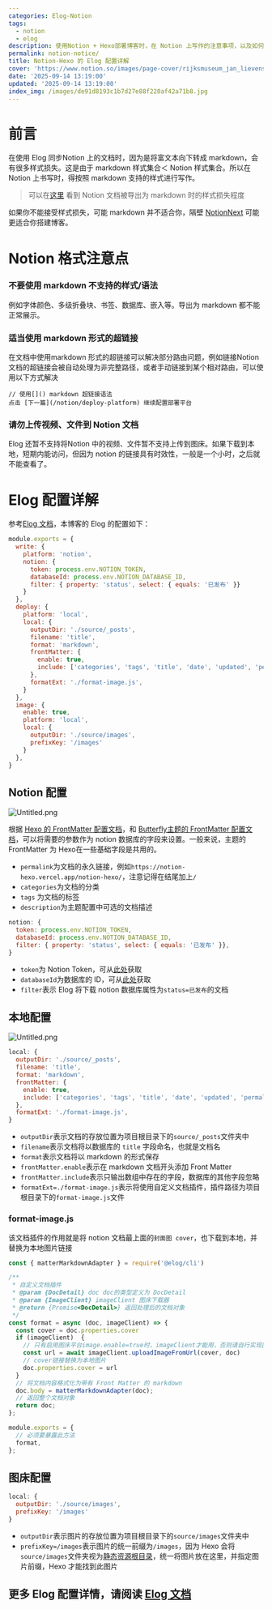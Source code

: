```yaml
---
categories: Elog-Notion
tags:
  - notion
  - elog
description: 使用Notion + Hexo部署博客时，在 Notion 上写作的注意事项，以及如何配置Elog使其更好的结合Hexo
permalink: notion-notice/
title: Notion-Hexo 的 Elog 配置详解
cover: 'https://www.notion.so/images/page-cover/rijksmuseum_jan_lievens_1627.jpg'
date: '2025-09-14 13:19:00'
updated: '2025-09-14 13:19:00'
index_img: /images/de91d8193c1b7d27e88f220af42a71b8.jpg
---
```


# 前言


在使用 Elog 同步Notion 上的文档时，因为是将富文本向下转成 markdown，会有很多样式损失。这是由于 markdown 样式集合＜ Notion 样式集合。所以在 Notion 上书写时，得按照 markdown 支持的样式进行写作。

> 可以在[这里](/notion-example/) 看到 Notion 文档被导出为 markdown 时的样式损失程度

如果你不能接受样式损失，可能 markdown 并不适合你，隔壁 [NotionNext](https://github.com/tangly1024/NotionNext) 可能更适合你搭建博客。


# Notion 格式注意点


### 不要使用 markdown 不支持的样式/语法


例如字体颜色、多级折叠块、书签、数据库、嵌入等。导出为 markdown 都不能正常展示。


### 适当使用 markdown 形式的超链接


在文档中使用markdown 形式的超链接可以解决部分路由问题，例如链接Notion文档的超链接会被自动处理为非完整路径，或者手动链接到某个相对路由，可以使用以下方式解决


```plain text
// 使用[]() markdown 超链接语法
点击 [下一篇](/notion/deploy-platform) 继续配置部署平台
```


### 请勿上传视频、文件到 Notion 文档


Elog 还暂不支持将Notion 中的视频、文件暂不支持上传到图床。如果下载到本地，短期内能访问，但因为 notion 的链接具有时效性，一般是一个小时，之后就不能查看了。


# Elog 配置详解


参考[Elog 文档](https://elog.1874.cool/)，本博客的 Elog 的配置如下：


```javascript
module.exports = {
  write: {
    platform: 'notion',
    notion: {
      token: process.env.NOTION_TOKEN,
      databaseId: process.env.NOTION_DATABASE_ID,
      filter: { property: 'status', select: { equals: '已发布' }}
    }
  },
  deploy: {
    platform: 'local',
    local: {
      outputDir: './source/_posts',
      filename: 'title',
      format: 'markdown',
      frontMatter: {
        enable: true,
        include: ['categories', 'tags', 'title', 'date', 'updated', 'permalink', 'cover', 'description']
      },
      formatExt: './format-image.js',
    }
  },
  image: {
    enable: true,
    platform: 'local',
    local: {
      outputDir: './source/images',
      prefixKey: '/images'
    }
  },
}
```


## Notion 配置


![Untitled.png](/images/7909e62a69b024c6026c553c9efddc8e.png)


根据 [Hexo 的 FrontMatter 配置文档](https://hexo.io/zh-cn/docs/front-matter)，和 [Butterfly主题的 FrontMatter 配置文档](https://butterfly.js.org/posts/dc584b87/?highlight=front%20matter#Post-Front-matter)，可以将需要的参数作为 notion 数据库的字段来设置。一般来说，主题的 FrontMatter 为 Hexo在一些基础字段是共用的。

- `permalink`为文档的永久链接，例如`https://notion-hexo.vercel.app/notion-hexo/`，注意记得在结尾加上`/`
- `categories`为文档的分类
- `tags` 为文档的标签
- `description`为主题配置中可选的文档描述

```javascript
notion: {
  token: process.env.NOTION_TOKEN,
  databaseId: process.env.NOTION_DATABASE_ID,
  filter: { property: 'status', select: { equals: '已发布' }},
}
```

- `token`为 Notion Token，可从[此处](https://elog.1874.cool/notion/gvnxobqogetukays#token-1)获取
- `databaseId`为数据库的 ID，可从[此处](https://elog.1874.cool/notion/gvnxobqogetukays#databaseid)获取
- `filter`表示 Elog 将下载 notion 数据库属性为`status=已发布`的文档

## 本地配置


![Untitled.png](https://prod-files-secure.s3.us-west-2.amazonaws.com/143cad91-961b-48b0-82dc-78fbb6eb5abe/804acc7d-2f1b-4daa-95f1-5dcbd316fe76/Untitled.png?X-Amz-Algorithm=AWS4-HMAC-SHA256&X-Amz-Content-Sha256=UNSIGNED-PAYLOAD&X-Amz-Credential=ASIAZI2LB466Q3FWUYAQ%2F20250914%2Fus-west-2%2Fs3%2Faws4_request&X-Amz-Date=20250914T054925Z&X-Amz-Expires=3600&X-Amz-Security-Token=IQoJb3JpZ2luX2VjENz%2F%2F%2F%2F%2F%2F%2F%2F%2F%2FwEaCXVzLXdlc3QtMiJGMEQCIAiGAJya7hZaozacgofTMNtcWOf79lsIITk37Lcz8eG4AiAY5Ch8bv8MfnL0A%2BL2Rr2MxCXX3aFSUYOEdUkMbBxyLSr%2FAwhVEAAaDDYzNzQyMzE4MzgwNSIMYWtWl%2Fm6Ui%2FqKLw7KtwDKnejlQTeBZ1gy8QNnMioO5UQb8e1k68EIWx0AwcEYadd5jcB1i1onydpAV55gF94flMC29d1fcf8tz9Xtn9anxWonNgosuqFhnaJjWBjW3LdC65%2FXcS5H0lAbSq2eD9G1JHW97i%2BNfu9ZB6bXOMWBemIlHi5nRAutvrSPvv8aCHOwsvSCb5uBtlbrOx6IFfjTNWs6lMGkbsxCdoIAAfxL8tunbJehdvNfWYUNfcFqPDDOksrr0O2%2FeVl%2Bg1oQUfVXxjrxkQwS6Zf1kNq18BBvBVyO%2BUQGg7ODNQBlkFKwyQQeWHQmL81h9oVnvhdakV7l2LSVc0Hm2FpQdLSLOhmOw7ZKFuV26Fx7%2BmytbygcmIP8lwW1dSUHPcCU4imyf4SRLAB6qBtOx%2BNZAId%2BlXUe1TSihtRoeAq0lEkS%2BNg%2BZsawofQx9977YVdO7H0kJ8tBO3hkrAeHR%2BabhQkTxZ0tKp8DDIt5ypYt1jEt9Ppf%2BY0PI2JauJl9J2PsRdT%2Fz5x8jE3l4SWaDSC8LpYG3PlZ4807Jxdud3YklT7cA6d9L%2BO0ruqKIefpniBXQb7oCg0Y15Pz442Kfbs%2FwcNIOZFn%2BtIe6eMb10KqhOce8975Mw8iwRGSAEVdN58qM0wy%2FyYxgY6pgHNyUNrKP0BsH0hXo14vyw5mq5oah0maImuzPU7GuU0Yt3QVAiT14EEz72SID17rFxn02a4o9Vt16zfQwrTBtgr95%2FT87O%2BJ87lV3GKiNKvfyBudPVI6OGAvLvyB2Y6yXK87JQTjxMG0hE7CguKK0RuBOyuN2pnTcufx1Jqr60Zla6L7TkSsgaOd1APCF2ivkH2fnpeHcElnOdYG7m2m7ZTQte3opeB&X-Amz-Signature=b93e29d9e2a3b9058b0c871dd33f7776d38bab8dfac5c382c3526d5253ccebe3&X-Amz-SignedHeaders=host&x-amz-checksum-mode=ENABLED&x-id=GetObject)


```javascript
local: {
  outputDir: './source/_posts',
  filename: 'title',
  format: 'markdown',
  frontMatter: {
    enable: true,
    include: ['categories', 'tags', 'title', 'date', 'updated', 'permalink', 'cover', 'description']
  },
  formatExt: './format-image.js',
}
```

- `outputDir`表示文档的存放位置为项目根目录下的`source/_posts`文件夹中
- `filename`表示文档将以数据库的 `title` 字段命名，也就是文档名
- `format`表示文档将以 markdown 的形式保存
- `frontMatter.enable`表示在 markdown 文档开头添加 Front Matter
- `frontMatter.include`表示只输出数组中存在的字段，数据库的其他字段忽略
- `formatExt=./format-image.js`表示将使用自定义文档插件，插件路径为项目根目录下的`format-image.js`文件

### format-image.js


该文档插件的作用就是将 notion 文档最上面的`封面图 cover`，也下载到本地，并替换为本地图片链接


```javascript
const { matterMarkdownAdapter } = require('@elog/cli')

/**
 * 自定义文档插件
 * @param {DocDetail} doc doc的类型定义为 DocDetail
 * @param {ImageClient} imageClient 图床下载器
 * @return {Promise<DocDetail>} 返回处理后的文档对象
 */
const format = async (doc, imageClient) => {
  const cover = doc.properties.cover
  if (imageClient)  {
    // 只有启用图床平台image.enable=true时，imageClient才能用，否则请自行实现图片上传
    const url = await imageClient.uploadImageFromUrl(cover, doc)
    // cover链接替换为本地图片
    doc.properties.cover = url
  }
  // 将文档内容格式化为带有 Front Matter 的 markdown
  doc.body = matterMarkdownAdapter(doc);
  // 返回整个文档对象
  return doc;
};

module.exports = {
  // 必须要暴露此方法
  format,
};
```


## 图床配置


```javascript
local: {
  outputDir: './source/images',
  prefixKey: '/images'
}
```

- `outputDir`表示图片的存放位置为项目根目录下的`source/images`文件夹中
- `prefixKey=/images`表示图片的统一前缀为`/images`，因为 Hexo 会将`source/images`文件夹视为[静态资源根目录](https://hexo.io/zh-cn/docs/asset-folders)，统一将图片放在这里，并指定图片前缀，Hexo 才能找到此图片

## 更多 Elog 配置详情，请阅读 [Elog 文档](https://elog.1874.cool/)


